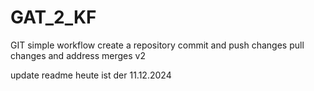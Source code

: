 # GAT_2_KF
GIT simple workflow
create a repository
commit and push changes
pull changes and address merges v2  

update readme 
heute ist der 11.12.2024
